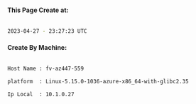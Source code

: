 
   
#### This Page Create at:

```bash

2023-04-27 - 23:27:23 UTC

```

#### Create By Machine:

```bash

Host Name : fv-az447-559

platform  : Linux-5.15.0-1036-azure-x86_64-with-glibc2.35

Ip Local  : 10.1.0.27

```

